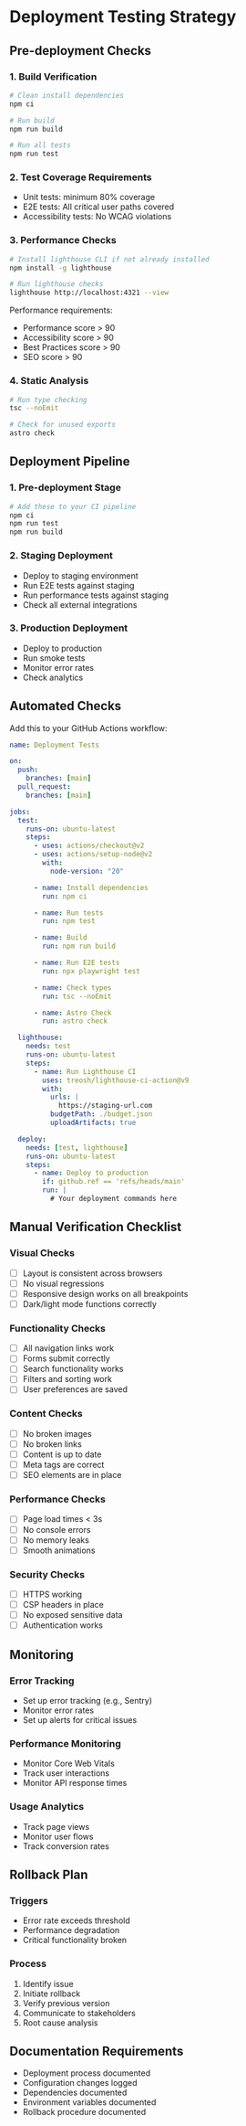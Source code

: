 # Deployment Testing Strategy

## Pre-deployment Checks

### 1. Build Verification

```bash
# Clean install dependencies
npm ci

# Run build
npm run build

# Run all tests
npm run test
```

### 2. Test Coverage Requirements

- Unit tests: minimum 80% coverage
- E2E tests: All critical user paths covered
- Accessibility tests: No WCAG violations

### 3. Performance Checks

```bash
# Install lighthouse CLI if not already installed
npm install -g lighthouse

# Run lighthouse checks
lighthouse http://localhost:4321 --view
```

Performance requirements:

- Performance score > 90
- Accessibility score > 90
- Best Practices score > 90
- SEO score > 90

### 4. Static Analysis

```bash
# Run type checking
tsc --noEmit

# Check for unused exports
astro check
```

## Deployment Pipeline

### 1. Pre-deployment Stage

```bash
# Add these to your CI pipeline
npm ci
npm run test
npm run build
```

### 2. Staging Deployment

- Deploy to staging environment
- Run E2E tests against staging
- Run performance tests against staging
- Check all external integrations

### 3. Production Deployment

- Deploy to production
- Run smoke tests
- Monitor error rates
- Check analytics

## Automated Checks

Add this to your GitHub Actions workflow:

```yaml
name: Deployment Tests

on:
  push:
    branches: [main]
  pull_request:
    branches: [main]

jobs:
  test:
    runs-on: ubuntu-latest
    steps:
      - uses: actions/checkout@v2
      - uses: actions/setup-node@v2
        with:
          node-version: "20"

      - name: Install dependencies
        run: npm ci

      - name: Run tests
        run: npm test

      - name: Build
        run: npm run build

      - name: Run E2E tests
        run: npx playwright test

      - name: Check types
        run: tsc --noEmit

      - name: Astro Check
        run: astro check

  lighthouse:
    needs: test
    runs-on: ubuntu-latest
    steps:
      - name: Run Lighthouse CI
        uses: treosh/lighthouse-ci-action@v9
        with:
          urls: |
            https://staging-url.com
          budgetPath: ./budget.json
          uploadArtifacts: true

  deploy:
    needs: [test, lighthouse]
    runs-on: ubuntu-latest
    steps:
      - name: Deploy to production
        if: github.ref == 'refs/heads/main'
        run: |
          # Your deployment commands here
```

## Manual Verification Checklist

### Visual Checks

- [ ] Layout is consistent across browsers
- [ ] No visual regressions
- [ ] Responsive design works on all breakpoints
- [ ] Dark/light mode functions correctly

### Functionality Checks

- [ ] All navigation links work
- [ ] Forms submit correctly
- [ ] Search functionality works
- [ ] Filters and sorting work
- [ ] User preferences are saved

### Content Checks

- [ ] No broken images
- [ ] No broken links
- [ ] Content is up to date
- [ ] Meta tags are correct
- [ ] SEO elements are in place

### Performance Checks

- [ ] Page load times < 3s
- [ ] No console errors
- [ ] No memory leaks
- [ ] Smooth animations

### Security Checks

- [ ] HTTPS working
- [ ] CSP headers in place
- [ ] No exposed sensitive data
- [ ] Authentication works

## Monitoring

### Error Tracking

- Set up error tracking (e.g., Sentry)
- Monitor error rates
- Set up alerts for critical issues

### Performance Monitoring

- Monitor Core Web Vitals
- Track user interactions
- Monitor API response times

### Usage Analytics

- Track page views
- Monitor user flows
- Track conversion rates

## Rollback Plan

### Triggers

- Error rate exceeds threshold
- Performance degradation
- Critical functionality broken

### Process

1. Identify issue
2. Initiate rollback
3. Verify previous version
4. Communicate to stakeholders
5. Root cause analysis

## Documentation Requirements

- Deployment process documented
- Configuration changes logged
- Dependencies documented
- Environment variables documented
- Rollback procedure documented
